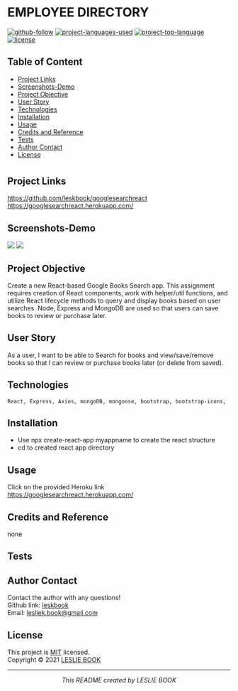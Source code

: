  
  # EMPLOYEE DIRECTORY
  [![github-follow](https://img.shields.io/github/followers/leskbook?label=Follow&logoColor=purple&style=social)](https://github.com/leskbook)
  [![project-languages-used](https://img.shields.io/github/languages/count/leskbook/googlesearchreact?color=important)](https://github.com/leskbook/googlesearchreact)
  [![project-top-language](https://img.shields.io/github/languages/top/leskbook/googlesearchreact?color=blueviolet)](https://github.com/leskbook/googlesearchreact)
  [![license](https://img.shields.io/badge/License-MIT-brightgreen.svg)](https://choosealicense.com/licenses/mit/)
  ## Table of Content
  * [ Project Links ](#Project-Links)
  * [ Screenshots-Demo ](#Screenshots)
  * [ Project Objective ](#Project-Objective)
  * [ User Story ](#User-Story)
  * [ Technologies ](#Technologies)
  * [ Installation ](#Installation)
  * [ Usage ](#Usage)
  * [ Credits and Reference ](#Credits-and-Reference)
  * [ Tests ](#Tests)
  * [ Author Contact ](#Author-Contact)
  * [ License ](#License)
  #
  ##  Project Links
  https://github.com/leskbook/googlesearchreact<br>
  https://googlesearchreact.herokuapp.com/
  ## Screenshots-Demo
  <img src="https://github.com/leskbook/googlesearchreact/blob/main/client/src/images/demo.gif">
  <img src="https://github.com/leskbook/leskbookreactportfolio/blob/master/public/assets/images/home.PNG">
  
  ## Project Objective
  Create a new React-based Google Books Search app. This assignment requires creation of React components, work with helper/util functions, and utilize React lifecycle methods to query and display books based on user searches. Node, Express and MongoDB are used so that users can save books to review or purchase later.
  
  ## User Story
  As a user, I want to be able to Search for books and view/save/remove books so that I can review or purchase books later (or delete from saved).
  ## Technologies 
  ```
  React, Express, Axios, mongoDB, mongoose, bootstrap, bootstrap-icons,

  ```
  
  ## Installation
  - Use npx create-react-app myappname to create the react structure
  - cd to created react app directory
  

  ## Usage 
  Click on the provided Heroku link https://googlesearchreact.herokuapp.com/
  
  ## Credits and Reference
  none
  ## Tests
  
  ## Author Contact
  Contact the author with any questions!<br>
  Github link: [leskbook](https://github.com/leskbook)<br>
  Email: lesliek.book@gmail.com
  ## License
  This project is [MIT](https://choosealicense.com/licenses/mit/) licensed.<br />
  Copyright © 2021 [LESLIE BOOK](https://github.com/leskbook)
  
  <hr>
  <p align='center'><i>
  This README created by LESLIE BOOK
  </i></p>
  
